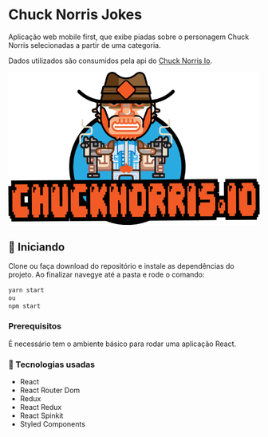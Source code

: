 # Chuck Norris Jokes

Aplicação web mobile first, que exibe piadas sobre o personagem Chuck Norris selecionadas a partir de uma categoria.

Dados utilizados são consumidos pela api do [Chuck Norris Io](https://api.chucknorris.io/).

![Logo Chuck Norris io](https://github.com/luanfonsecap/chuck-norris-jokes/blob/master/src/assets/chucknorris_logo.png?raw=true)

## :rocket: Iniciando

Clone ou faça download do repositório e instale as dependências do projeto.
Ao finalizar navegye até a pasta e rode o comando:

```
yarn start
ou 
npm start
```

### Prerequisitos

É necessário tem o ambiente básico para rodar uma aplicação React.

### :hammer: Tecnologias usadas

* React
* React Router Dom
* Redux
* React Redux
* React Spinkit
* Styled Components
